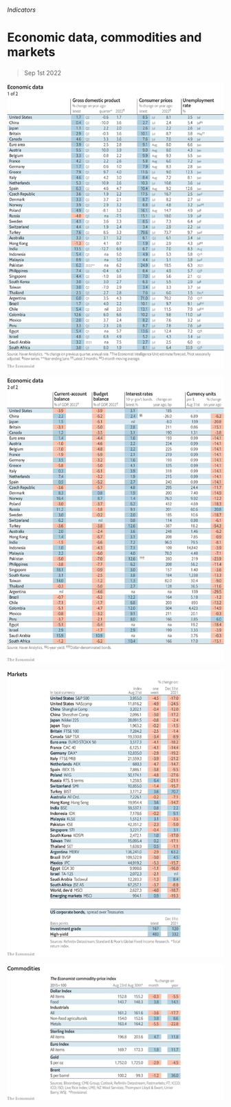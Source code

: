 ###### Indicators

# Economic data, commodities and markets 

#####  

> Sep 1st 2022 

![image](images/20220903_INT101.png) 


![image](images/20220903_INT102.png) 


![image](images/20220903_INT201.png) 


![image](images/20220903_INT401.png) 



